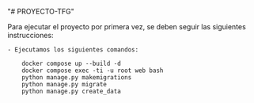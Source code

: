 "# PROYECTO-TFG" 

Para ejecutar el proyecto por primera vez, se deben seguir las siguientes instrucciones:

    - Ejecutamos los siguientes comandos: 
        
        docker compose up --build -d
        docker compose exec -ti -u root web bash
        python manage.py makemigrations
        python manage.py migrate
        python manage.py create_data